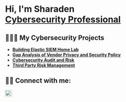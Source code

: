 <h1>Hi, I'm Sharaden<br/> <a href="https://www.linkedin.com/in/sharadencole/">Cybersecurity Professional</a></h1>

<h2>👨🏾‍💻 My Cybersecurity Projects</h2>

- <b>[Building Elastic SIEM Home Lab</b>](https://github.com/Lokage7/Elastic-SIEM-Home-Lab)
- <b>[Gap Analysis of Vendor Privacy and Security Policy</b>](https://github.com/Lokage7/GRC-Projects)
- <b>[Cybersecurity Audit and Risk</b>](https://github.com/Lokage7/Audit-and-Risk-Assessment-Lab)
- <b>[Third Party Risk Management</b>](https://github.com/Lokage7/Third-Party-Risk-Policy)



<h2> 🤳🏾 Connect with me:</h2>

[<img align="left" alt="SharadenCole | LinkedIn" width="22px" src="https://i.sstatic.net/gVE0j.png" />][linkedin]

[linkedin]: https://www.linkedin.com/in/sharadencole



<!--
**joshmadakor1/joshmadakor1** is a ✨ _special_ ✨ repository because its `README.md` (this file) appears on your GitHub profile.

Here are some ideas to get you started:

- 🔭 I’m currently working on ...
- 🌱 I’m currently learning ...
- 👯 I’m looking to collaborate on ...
- 🤔 I’m looking for help with ...
- 💬 Ask me about ...
- 📫 How to reach me: ...
- 😄 Pronouns: ...
- ⚡ Fun fact: ...
-->
